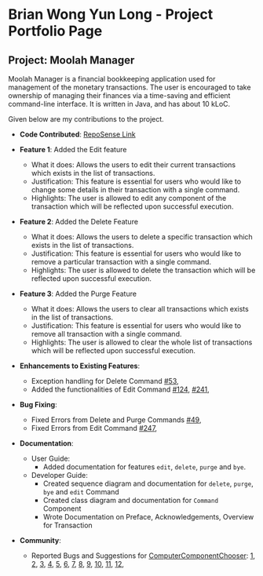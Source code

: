 # Brian Wong Yun Long - Project Portfolio Page

## Project: Moolah Manager
Moolah Manager is a financial bookkeeping application used for management of the monetary transactions.
The user is encouraged to take ownership of managing their finances via a time-saving and efficient command-line
interface.
It is written in Java, and has about 10 kLoC.

Given below are my contributions to the project.

* **Code Contributed**: [RepoSense Link](https://nus-cs2113-ay2223s1.github.io/tp-dashboard/?search=brian-vb&breakdown=true)

* **Feature 1**: Added the Edit feature
    * What it does: Allows the users to edit their current transactions which exists in the list of transactions.
    * Justification: This feature is essential for users who would like to change some details in their transaction with a single command.
    * Highlights: The user is allowed to edit any component of the transaction which will be reflected upon successful execution.
  
* **Feature 2**: Added the Delete Feature
    * What it does: Allows the users to delete a specific transaction which exists in the list of transactions.
    * Justification: This feature is essential for users who would like to remove a particular transaction with a single command.
    * Highlights: The user is allowed to delete the transaction which will be reflected upon successful execution. 

* **Feature 3**: Added the Purge Feature
    * What it does: Allows the users to clear all transactions which exists in the list of transactions.
    * Justification: This feature is essential for users who would like to remove all transaction with a single command.
    * Highlights: The user is allowed to clear the whole list of transactions which will be reflected upon successful execution.

* **Enhancements to Existing Features**:
    * Exception handling for Delete Command
      [\#53](https://github.com/AY2223S1-CS2113-W12-2/tp/pull/53),
    * Added the functionalities of Edit Command
      [\#124](https://github.com/AY2223S1-CS2113-W12-2/tp/pull/124),
      [\#241](https://github.com/AY2223S1-CS2113-W12-2/tp/pull/241),

* **Bug Fixing**:
    * Fixed Errors from Delete and Purge Commands
      [\#49](https://github.com/AY2223S1-CS2113-W12-2/tp/pull/49),
    * Fixed Errors from Edit Command
      [\#247](https://github.com/AY2223S1-CS2113-W12-2/tp/pull/247),

* **Documentation**:
    * User Guide:
        * Added documentation for features `edit`, `delete`, `purge` and `bye`.
    * Developer Guide:
        * Created sequence diagram and documentation for `delete`, `purge`, `bye` and `edit` Command
        * Created class diagram and documentation for `Command` Component
        * Wrote Documentation on Preface, Acknowledgements, Overview for Transaction

* **Community**:
    * Reported Bugs and Suggestions for [ComputerComponentChooser](https://github.com/AY2223S1-CS2113T-W11-2/tp):
      [1](https://github.com/brian-vb/ped/issues/1),
      [2](https://github.com/brian-vb/ped/issues/2),
      [3](https://github.com/brian-vb/ped/issues/3),
      [4](https://github.com/brian-vb/ped/issues/4),
      [5](https://github.com/brian-vb/ped/issues/5),
      [6](https://github.com/brian-vb/ped/issues/6),
      [7](https://github.com/brian-vb/ped/issues/7),
      [8](https://github.com/brian-vb/ped/issues/8),
      [9](https://github.com/brian-vb/ped/issues/9),
      [10](https://github.com/brian-vb/ped/issues/10),
      [11](https://github.com/brian-vb/ped/issues/11),
      [12](https://github.com/brian-vb/ped/issues/13),
  
